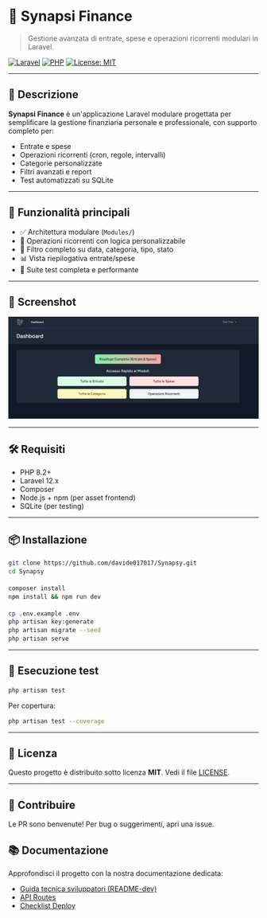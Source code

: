 # 💼 Synapsi Finance

> Gestione avanzata di entrate, spese e operazioni ricorrenti modulari in Laravel.

[![Laravel](https://img.shields.io/badge/Laravel-12.x-red?style=flat-square&logo=laravel)](https://laravel.com/)
[![PHP](https://img.shields.io/badge/PHP-8.4-blue?style=flat-square&logo=php)](https://www.php.net/)
[![License: MIT](https://img.shields.io/badge/license-MIT-green?style=flat-square)](https://www.google.com/search?q=LICENSE)

---

## 📖 Descrizione

**Synapsi Finance** è un'applicazione Laravel modulare progettata per semplificare la gestione finanziaria personale e professionale, con supporto completo per:

-   Entrate e spese
-   Operazioni ricorrenti (cron, regole, intervalli)
-   Categorie personalizzate
-   Filtri avanzati e report
-   Test automatizzati su SQLite

---

## 🚀 Funzionalità principali

-   ✅ Architettura modulare (`Modules/`)
-   🔁 Operazioni ricorrenti con logica personalizzabile
-   🔎 Filtro completo su data, categoria, tipo, stato
-   📊 Vista riepilogativa entrate/spese
-   🧪 Suite test completa e performante

---

## 📸 Screenshot

![Screenshot di Synapsi Finance](docs/Synapsi-Screen.png)

---

## 🛠️ Requisiti

-   PHP 8.2+
-   Laravel 12.x
-   Composer
-   Node.js + npm (per asset frontend)
-   SQLite (per testing)

---

## 📦 Installazione

```bash
git clone https://github.com/davide017017/Synapsy.git
cd Synapsy

composer install
npm install && npm run dev

cp .env.example .env
php artisan key:generate
php artisan migrate --seed
php artisan serve
```

---

## 🧪 Esecuzione test

```bash
php artisan test
```

Per copertura:

```bash
php artisan test --coverage
```

---

## 📄 Licenza

Questo progetto è distribuito sotto licenza **MIT**. Vedi il file [LICENSE](LICENSE).

---

## 🤝 Contribuire

Le PR sono benvenute! Per bug o suggerimenti, apri una issue.

## 📚 Documentazione

Approfondisci il progetto con la nostra documentazione dedicata:

- [Guida tecnica sviluppatori (README-dev)](docs/README-dev.md)
- [API Routes](docs/routes_api_export.md)
- [Checklist Deploy](docs/deploy-checklist.md)
